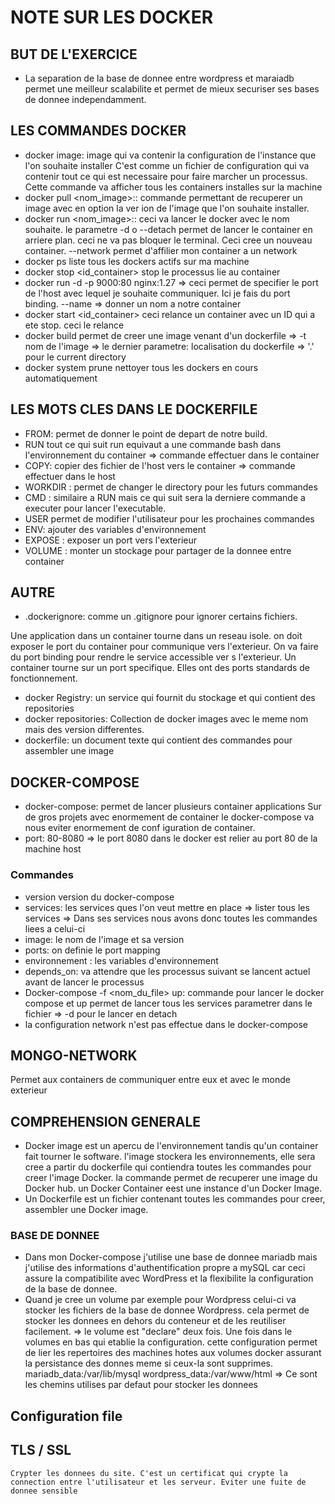 
# NOTE SUR LES DOCKER

## BUT DE L'EXERCICE

- La separation de la base de donnee entre wordpress et maraiadb permet une meilleur scalabilite et permet de mieux securiser ses bases de donnee independamment.

## LES COMMANDES DOCKER

- docker image: image qui va contenir la configuration de l'instance que l'on souhaite installer C'est comme un fichier de configuration qui va contenir tout ce qui est necessaire pour faire marcher un processus. Cette commande va afficher tous les containers installes sur la machine
- docker pull <nom_image>:<version>: commande permettant de recuperer un image avec en option la ver ion de l'image que l'on souhaite installer.
- docker run <nom_image>:<version>: ceci va lancer le docker avec le nom souhaite. le parametre -d o --detach permet de lancer le container en arriere plan. ceci ne va pas bloquer le terminal. Ceci cree un nouveau container.
    --network permet d'affilier mon container a un network
- docker ps liste tous les dockers actifs sur ma machine
- docker stop <id_container> stop le processus lie au container
- docker run -d -p 9000:80 nginx:1.27 => ceci permet de specifier le port de l'host avec lequel je souhaite communiquer. Ici je fais du port binding.
    --name => donner un nom a notre container
- docker start <id_container> ceci relance un container avec un ID qui a ete stop. ceci le relance
- docker build permet de creer une image venant d'un dockerfile
    => -t nom de l'image
    => le dernier parametre: localisation du dockerfile => '.' pour le current directory
- docker system prune nettoyer tous les dockers en cours automatiquement

## LES MOTS CLES DANS LE DOCKERFILE

- FROM: permet de donner le point de depart de notre build.
- RUN tout ce qui suit run equivaut a une commande bash dans l'environnement du container 
    => commande effectuer dans le container
- COPY: copier des fichier de l'host vers le container
    => commande effectuer dans le host
- WORKDIR : permet de changer le directory pour les futurs commandes
- CMD : similaire a RUN mais ce qui suit sera la derniere commande a executer pour lancer l'executable.
- USER permet de modifier l'utilisateur pour les prochaines commandes
- ENV: ajouter des variables d'environnement
- EXPOSE : exposer un port vers l'exterieur
- VOLUME : monter un stockage pour partager de la donnee entre container

## AUTRE

- .dockerignore: comme un .gitignore pour ignorer certains fichiers.

Une application dans un container tourne dans un reseau isole. on doit exposer le port du container pour communique vers l'exterieur. On va faire du port binding pour rendre le service accessible ver s l'exterieur. Un container tourne sur un port specifique. Elles ont des ports standards de fonctionnement.

- docker Registry: un service qui fournit du stockage et qui contient des repositories
- docker repositories: Collection de docker images avec le meme nom mais des version differentes.
- dockerfile: un document texte qui contient des commandes pour assembler une image

## DOCKER-COMPOSE

- docker-compose: permet de lancer plusieurs container applications
Sur de gros projets avec enormement de container le docker-compose va nous eviter enormement de conf iguration de container.
- port:
    80-8080 => le port 8080 dans le docker est relier au port 80 de la machine host

### Commandes

- version version du docker-compose
- services: les services ques l'on veut mettre en place
    => lister tous les services
    => Dans ses services nous avons donc toutes les commandes liees a celui-ci
- image: le nom de l'image et sa version
- ports: on definie le port mapping
- environnement : les variables d'environnement
- depends_on: va attendre que les processus suivant se lancent actuel avant de lancer le processus
- Docker-compose -f <nom_du_file> up: commande pour lancer le docker compose et up permet de lancer tous les services parametrer dans le fichier
    => -d pour le lancer en detach
- la configuration network n'est pas effectue dans le docker-compose

## MONGO-NETWORK

Permet aux containers de communiquer entre eux et avec le monde exterieur

## COMPREHENSION GENERALE

- Docker image est un apercu de l'environnement tandis qu'un container fait tourner le software. l'image stockera les environnements, elle sera cree a partir du dockerfile qui contiendra toutes les commandes pour creer l'image Docker. la commande <Docker pull> permet de recuperer une image du Docker hub. un Docker Container eest une instance d'un Docker Image.
- Un Dockerfile est un fichier contenant toutes les commandes pour creer, assembler une Docker image.

### BASE DE DONNEE

- Dans mon Docker-compose j'utilise une base de donnee mariadb mais j'utilise des informations d'authentification propre a mySQL car ceci assure la compatibilite avec WordPress et la flexibilite la configuration de la base de donnee.
- Quand je cree un volume par exemple pour Wordpress celui-ci va stocker les fichiers de la base de donnee Wordpress. cela permet de stocker les donnees en dehors du conteneur et de les reutiliser facilement.
    => le volume est "declare" deux fois. Une fois dans le volumes en bas qui etablie la configuration. cette configuration permet de lier les repertoires des machines hotes aux volumes docker assurant la persistance des donnes meme si ceux-la sont supprimes. 
mariadb_data:/var/lib/mysql 
wordpress_data:/var/www/html
    => Ce sont les chemins utilises par defaut pour stocker les donnees

## Configuration file

## TLS / SSL

    Crypter les donnees du site. C'est un certificat qui crypte la connection entre l'utilisateur et les serveur. Eviter une fuite de donnee sensible